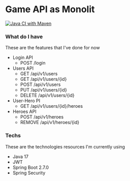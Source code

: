 # Game API as Monolit

[![Java CI with Maven](https://github.com/nicolasanelli/game-api/actions/workflows/maven.yml/badge.svg)](https://github.com/nicolasanelli/game-api/actions/workflows/maven.yml)

### What do I have
These are the features that I've done for now

* Login API
  * POST /login
* Users API
  * GET /api/v1/users
  * GET /api/v1/users/{id}
  * POST /api/v1/users
  * PUT /api/v1/users/{id}
  * DELETE /api/v1/users/{id}
* User-Hero PI
  * GET /api/v1/users/{id}/heroes
* Heroes API
  * POST /api/v1/heroes
  * REMOVE /api/v1/heroes/{id}


### Techs
These are the technologies resources I'm currently using

* Java 17
* JWT
* Spring Boot 2.7.0
* Spring Security
